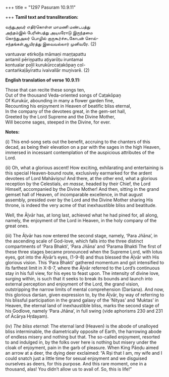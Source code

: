 +++
title = "1297 Pasuram 10.9.11"

+++
**Tamil text and transliteration:**

வந்துஅவர் எதிர்கொள்ள மாமணி மண்டபத்து  
அந்தம்இல் பேரின்பத்து அடியரோடு இருந்தமை  
கொந்துஅலர் பொழில் குருகூர்ச்சடகோபன் சொல்-  
சந்தங்கள்ஆயிரத்து இவைவல்லார் முனிவரே. (2)

vantuavar etirkoḷḷa māmaṇi maṇṭapattu  
antamil pēriṉpattu aṭiyarōṭu iruntamai  
kontualar poḻil kurukūrccaṭakōpaṉ col-  
cantaṅkaḷāyirattu ivaivallār muṉivarē. (2)

**English translation of verse 10.9.11:**

Those that can recite these songs ten,  
Out of the thousand Veda-oriented songs of Caṭakōpaṉ  
Of Kurukūr, abounding in many a flower garden fine,  
Recounting his enjoyment in Heaven of beatific bliss eternal,  
In the company of the devotees great, in the gem-set hall,  
Greeted by the Lord Supreme and the Divine Mother,  
Will become sages, steeped in the Divine, for ever.

**Notes:**

\(i\) This end-song sets out the benefit, accruing to the chanters of this decad, as being their elevation on a par with the sages in the high Heaven, immersed in incessant contemplation of the auspicious attributes of the Lord.

\(ii\) Oh, what a glorious ascent! How exciting, exhilarating and entertaining is this special Heaven-bound route, exclusively earmarked for the ardent devotees of Lord Mahāviṣṇu! And there, at the other end, what a glorious reception by the Celestials, *en masse*, headed by their Chief, the Lord Himself, accompanied by the Divine Mother! And then, sitting in the grand gemset hall of Heaven, of incomparable excellence, in that august assembly, presided over by the Lord and the Divine Mother sharing His throne, is indeed the very acme of that inexhaustible bliss and beatitude.

Well, the Āḻvār has, at long last, achieved what he had pined for, all along, namely, the enjoyment of the Lord in Heaven, in the holy company of the great ones.

\(iii\) The Āḻvār has now entered the second stage, namely, ‘Para Jñāna’, in the ascending scale of God-love, which falls into the three distinct compartments of ‘Para Bhakti’, ‘Para Jñāna’ and ‘Parama Bhakti The first of these three stages became pronounced when the Supreme Lord, with lotus eyes, got into the Āḻvār’s eyes, (1-9-8) and thus blessed the Āḻvār with His glorious vision. This ‘Para Bhakti’ gathered momentum and got intensified to its farthest limit in X-8-7, where the Āḻvār referred to the Lord’s continuous stay in his full view, for his eyes to feast upon. The intensity of divine love, surging within, is such that it seeks to break its bounds and launch into external perception and enjoyment of the Lord, the grand vision, outstripping the narrow limits of mental comprehension (Darśana). And now, this glorious darśan, given expression to, by the Āḻvār, by way of referring to his blissful participation in the grand galaxy of the ‘Nityas’ and ‘Muktas’ in Heaven, the eternal land of inexhaustible bliss, marks the second stage of his Godlove, namely ‘Para Jñāna’, in full swing (vide aphorisms 230 and 231 of Ācārya Hṛdayam).

\(iv\) *The bliss eternal*: The eternal land (Heaven) is the abode of unalloyed bliss interminable, the diametrically opposite of Earth, the harrowing abode of endless misery and nothing but that. The so-called enjoyment, resorted to and indulged in, by the folks over here is nothing but misery under the cloak of enjoyment, pain in the garb of pleasure. When King Pāṇḍu aimed an arrow at a deer, the dying deer exclaimed: “A Rṣi that I am, my wife and I could snatch just a little time for sexual enjoyment and we disguised ourselves as deers, for this purpose. And this rare moment, one in a thousand, alas! You didn’t allow us to avail of. So, this is life!”


